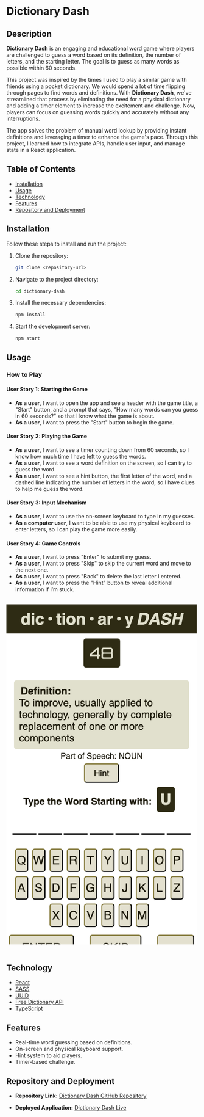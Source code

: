 # Dictionary Dash

## Description

**Dictionary Dash** is an engaging and educational word game where players are challenged to guess a word based on its definition, the number of letters, and the starting letter. The goal is to guess as many words as possible within 60 seconds.

This project was inspired by the times I used to play a similar game with friends using a pocket dictionary. We would spend a lot of time flipping through pages to find words and definitions. With **Dictionary Dash**, we've streamlined that process by eliminating the need for a physical dictionary and adding a timer element to increase the excitement and challenge. Now, players can focus on guessing words quickly and accurately without any interruptions.

The app solves the problem of manual word lookup by providing instant definitions and leveraging a timer to enhance the game's pace. Through this project, I learned how to integrate APIs, handle user input, and manage state in a React application.

## Table of Contents

- [Installation](#installation)
- [Usage](#usage)
- [Technology](#technology)
- [Features](#features)
- [Repository and Deployment](#repository-and-deployment)


## Installation

Follow these steps to install and run the project:

1. Clone the repository:
    ```bash
    git clone <repository-url>
    ```
2. Navigate to the project directory:
    ```bash
    cd dictionary-dash
    ```
3. Install the necessary dependencies:
    ```bash
    npm install
    ```
4. Start the development server:
    ```bash
    npm start
    ```

## Usage

### How to Play

#### User Story 1: Starting the Game
- **As a user**, I want to open the app and see a header with the game title, a "Start" button, and a prompt that says, "How many words can you guess in 60 seconds?" so that I know what the game is about.
- **As a user**, I want to press the "Start" button to begin the game.

#### User Story 2: Playing the Game
- **As a user**, I want to see a timer counting down from 60 seconds, so I know how much time I have left to guess the words.
- **As a user**, I want to see a word definition on the screen, so I can try to guess the word.
- **As a user**, I want to see a hint button, the first letter of the word, and a dashed line indicating the number of letters in the word, so I have clues to help me guess the word.

#### User Story 3: Input Mechanism
- **As a user**, I want to use the on-screen keyboard to type in my guesses.
- **As a computer user**, I want to be able to use my physical keyboard to enter letters, so I can play the game more easily.

#### User Story 4: Game Controls
- **As a user**, I want to press "Enter" to submit my guess.
- **As a user**, I want to press "Skip" to skip the current word and move to the next one.
- **As a user**, I want to press "Back" to delete the last letter I entered.
- **As a user**, I want to press the "Hint" button to reveal additional information if I’m stuck.

<br>
<div style="width:500px;">
   <img src="public/assets/localhost_5173_(iPhone SE).png" alt="Game Screenshot"/>
</div>
<br>

## Technology

- [React](https://reactjs.org/)
- [SASS](https://sass-lang.com/)
- [UUID](https://www.npmjs.com/package/uuid)
- [Free Dictionary API](https://dictionaryapi.dev/)
- [TypeScript](https://www.typescriptlang.org/)


## Features

- Real-time word guessing based on definitions.
- On-screen and physical keyboard support.
- Hint system to aid players.
- Timer-based challenge.


## Repository and Deployment

- **Repository Link:** [Dictionary Dash GitHub Repository](https://github.com/katredford/dictionary_dash)

- **Deployed Application:** [Dictionary Dash Live](https://dictionarydash.netlify.app/)


